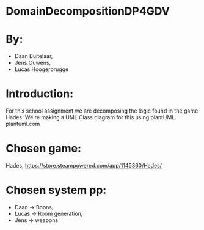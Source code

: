 # DomainDecompositionDP4GDV

# By:
- Daan Buitelaar,
- Jens Ouwens,
- Lucas Hoogerbrugge

# Introduction:
For this school assignment we are decomposing the logic found in the game Hades. 
We're making a UML Class diagram for this using plantUML.
plantuml.com

# Chosen game:
Hades, https://store.steampowered.com/app/1145360/Hades/

# Chosen system pp:
- Daan -> Boons,
- Lucas -> Room generation,
- Jens -> weapons
